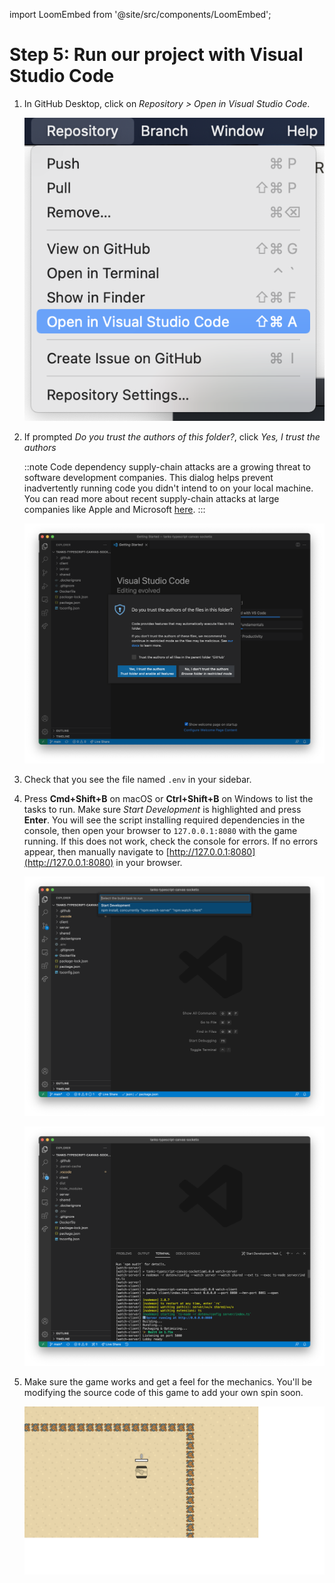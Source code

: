 import LoomEmbed from '@site/src/components/LoomEmbed';

# Step 5: Run our project with Visual Studio Code

<LoomEmbed src="https://www.loom.com/embed/1ac34b0a88fc4fd3bd2ec75fa761f34e"></LoomEmbed>

1. In GitHub Desktop, click on *Repository > Open in Visual Studio Code*.
    
    ![Step%205%20Run%20our%20project%20with%20Visual%20Studio%20Code%20ca0c46edc76f4a39971162d4a94b3fde/Untitled.png](Step%205%20Run%20our%20project%20with%20Visual%20Studio%20Code%20ca0c46edc76f4a39971162d4a94b3fde/Untitled.png)
    
2. If prompted *Do you trust the authors of this folder?*, click *Yes, I trust the authors*
    
    ::note
    Code dependency supply-chain attacks are a growing threat to software development companies. This dialog helps prevent inadvertently running code you didn't intend to on your local machine. You can read more about recent supply-chain attacks at large companies like Apple and Microsoft [here](https://arstechnica.com/gadgets/2021/03/more-top-tier-companies-targeted-by-new-type-of-potentially-serious-attack/).
    :::
    
    ![Step%205%20Run%20our%20project%20with%20Visual%20Studio%20Code%20ca0c46edc76f4a39971162d4a94b3fde/Untitled%201.png](Step%205%20Run%20our%20project%20with%20Visual%20Studio%20Code%20ca0c46edc76f4a39971162d4a94b3fde/Untitled%201.png)
    
3. Check that you see the file named `.env` in your sidebar.
4. Press **Cmd+Shift+B** on macOS or **Ctrl+Shift+B** on Windows to list the tasks to run. Make sure *Start Development* is highlighted and press **Enter**.
You will see the script installing required dependencies in the console, then open your browser to `127.0.0.1:8080` with the game running. If this does not work, check the console for errors. If no errors appear, then manually navigate to [http://127.0.0.1:8080](http://127.0.0.1:8080) in your browser.
    
    ![Step%205%20Run%20our%20project%20with%20Visual%20Studio%20Code%20ca0c46edc76f4a39971162d4a94b3fde/Untitled%202.png](Step%205%20Run%20our%20project%20with%20Visual%20Studio%20Code%20ca0c46edc76f4a39971162d4a94b3fde/Untitled%202.png)
    
    ![Step%205%20Run%20our%20project%20with%20Visual%20Studio%20Code%20ca0c46edc76f4a39971162d4a94b3fde/Untitled%203.png](Step%205%20Run%20our%20project%20with%20Visual%20Studio%20Code%20ca0c46edc76f4a39971162d4a94b3fde/Untitled%203.png)
    
5.  Make sure the game works and get a feel for the mechanics. You'll be modifying the source code of this game to add your own spin soon.
    
    ![Step%205%20Run%20our%20project%20with%20Visual%20Studio%20Code%20ca0c46edc76f4a39971162d4a94b3fde/Untitled%204.png](Step%205%20Run%20our%20project%20with%20Visual%20Studio%20Code%20ca0c46edc76f4a39971162d4a94b3fde/Untitled%204.png)

